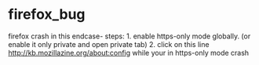 # firefox_bug 
firefox crash in this endcase-
steps:
    1. enable https-only mode globally. (or enable it only private and open private tab)
    2. click on this line http://kb.mozillazine.org/about:config while your in https-only mode
    crash
